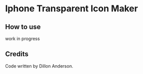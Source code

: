 # Iphone Transparent Icon Maker

## How to use

work in progress

## Credits

Code written by Dillon Anderson.
